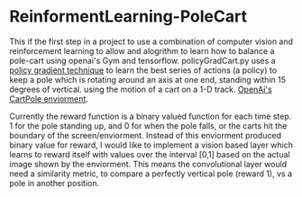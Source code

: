 # ReinformentLearning-PoleCart

This if the first step in a project to use a combination of computer vision and reinforcement learning to allow and alogrithm to learn how to balance a pole-cart using openai's Gym and tensorflow. policyGradCart.py uses a [policy gradient technique](http://www.scholarpedia.org/article/Policy_gradient_methods) to learn the best series of actions (a policy) to keep a pole which is rotating around an axis at one end, standing within 15 degrees of vertical. using the motion of a cart on a 1-D track. [OpenAi's CartPole enviorment](https://gym.openai.com/envs/CartPole-v0/). 

Currently the reward function is a binary valued function for each time step. 1 for the pole standing up, and 0 for when the pole falls, or the carts hit the boundary of the screen/enviorment. Instead of this enviorment produced binary value for reward, I would like to implement a vision based layer which learns to reward itself with values over the interval [0,1] based on the actual image shown by the enviorment. This means the convolutional layer would need a similarity metric, to compare a perfectly vertical pole (reward 1), vs a pole in another position. 

